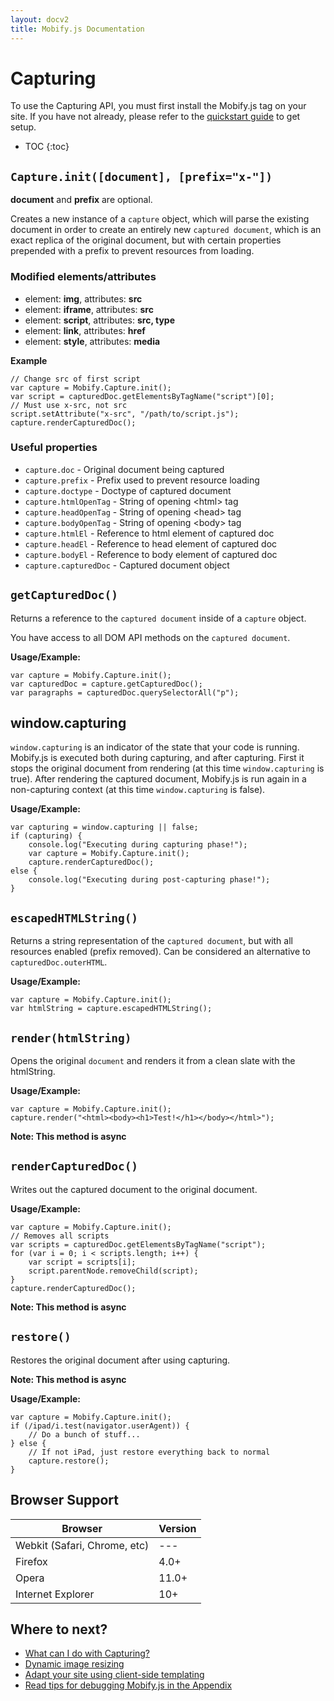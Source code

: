 ```yaml
---
layout: docv2
title: Mobify.js Documentation
---
```


# Capturing

To use the Capturing API, you must first install the Mobify.js tag on your site.
If you have not already, please refer to the  [quickstart guide](/mobifyjs/v2/docs/) to get setup.

* TOC
{:toc}

## `Capture.init([document], [prefix="x-"])`

__document__ and __prefix__ are optional.

Creates a new instance of a `capture` object, which will parse the
existing document in order to create an entirely new `captured document`,
which is an exact replica of the original document, but with certain
properties prepended with a prefix to prevent resources from loading.

### Modified elements/attributes

- element: **img**, attributes: **src**
- element: **iframe**, attributes: **src**
- element: **script**, attributes: **src, type**
- element: **link**, attributes: **href**
- element: **style**, attributes: **media**

**Example**

    // Change src of first script
    var capture = Mobify.Capture.init();
    var script = capturedDoc.getElementsByTagName("script")[0];
    // Must use x-src, not src
    script.setAttribute("x-src", "/path/to/script.js");
    capture.renderCapturedDoc();

### Useful properties

- `capture.doc` - Original document being captured
- `capture.prefix` - Prefix used to prevent resource loading
- `capture.doctype` - Doctype of captured document
- `capture.htmlOpenTag` - String of opening &lt;html&gt; tag
- `capture.headOpenTag` - String of opening &lt;head&gt; tag
- `capture.bodyOpenTag` - String of opening &lt;body&gt; tag
- `capture.htmlEl` - Reference to html element of captured doc
- `capture.headEl` - Reference to head element of captured doc
- `capture.bodyEl` - Reference to body element of captured doc
- `capture.capturedDoc` - Captured document object

## `getCapturedDoc()`

Returns a reference to the `captured document` inside of a `capture`
object.

You have access to all DOM API methods on the `captured document`.

**Usage/Example:**

    var capture = Mobify.Capture.init();
    var capturedDoc = capture.getCapturedDoc();
    var paragraphs = capturedDoc.querySelectorAll("p");

## window.capturing

`window.capturing` is an indicator of the state that your code is running. Mobify.js is executed both during capturing, and after capturing.
First it stops the original document from rendering (at this time
`window.capturing` is true). After rendering the captured document,
Mobify.js is run again in a non-capturing context (at this time
`window.capturing` is false).

**Usage/Example:**

    var capturing = window.capturing || false;
    if (capturing) {
        console.log("Executing during capturing phase!");
        var capture = Mobify.Capture.init();
        capture.renderCapturedDoc();
    else {
        console.log("Executing during post-capturing phase!");
    }


## `escapedHTMLString()`

Returns a string representation of the `captured document`, but with
all resources enabled (prefix removed). Can be considered an
alternative to `capturedDoc.outerHTML`.

**Usage/Example:**

    var capture = Mobify.Capture.init();
    var htmlString = capture.escapedHTMLString();

## `render(htmlString)`

Opens the original `document` and renders it from a clean slate
with the htmlString.

**Usage/Example:**

    var capture = Mobify.Capture.init();
    capture.render("<html><body><h1>Test!</h1></body></html>");

__Note: This method is async__

## `renderCapturedDoc()`

Writes out the captured document to the original document.

**Usage/Example:**

    var capture = Mobify.Capture.init();
    // Removes all scripts
    var scripts = capturedDoc.getElementsByTagName("script");
    for (var i = 0; i < scripts.length; i++) {
        var script = scripts[i];
        script.parentNode.removeChild(script);
    }
    capture.renderCapturedDoc();

__Note: This method is async__

## `restore()`

Restores the original document after using capturing.

__Note: This method is async__

**Usage/Example:**

    var capture = Mobify.Capture.init();
    if (/ipad/i.test(navigator.userAgent)) {
        // Do a bunch of stuff...
    } else {
        // If not iPad, just restore everything back to normal
        capture.restore();
    }

## Browser Support


| Browser                      | Version |
|------------------------------|---------|
| Webkit (Safari, Chrome, etc) | ---     |
| Firefox                      | 4.0+    |
| Opera                        | 11.0+   |
| Internet Explorer            | 10+     |

## Where to next?

* [What can I do with Capturing?](./capturing/)
* [Dynamic image resizing](./image-resizing/)
* [Adapt your site using client-side templating](./templating/)
* [Read tips for debugging Mobify.js in the Appendix](./appendix/)
